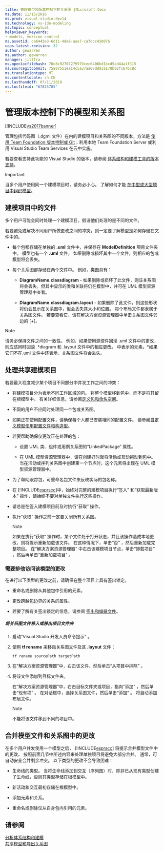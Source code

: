 ```yaml
---
title: 管理模型和版本控制下的关系图 |Microsoft Docs
ms.date: 11/15/2016
ms.prod: visual-studio-dev14
ms.technology: vs-ide-modeling
ms.topic: conceptual
helpviewer_keywords:
- models, version control
ms.assetid: ca6443e3-6d11-4da8-aae7-ca7dcc410076
caps.latest.revision: 32
author: gewarren
ms.author: gewarren
manager: jillfra
ms.openlocfilehash: 76e8c92707279979cec6406bd1bcd5ad44a1f315
ms.sourcegitcommit: 75807551ea14c5a37aa07dd93a170b02fc67bc8c
ms.translationtype: MT
ms.contentlocale: zh-CN
ms.lasthandoff: 07/11/2019
ms.locfileid: "67825785"
---
```

# <a name="manage-models-and-diagrams-under-version-control"></a>管理版本控制下的模型和关系图
[!INCLUDE[vs2017banner](../includes/vs2017banner.md)]

管理包括代码图（.dgml 文件）在内的建模项目和关系图的不同版本，方法是 [使用 Team Foundation 版本控制或 Git](https://msdn.microsoft.com/library/33267cee-fe5f-4aa3-b2cd-6d22ceace314)；利用本地 Team Foundation Server 或利用 Visual Studio Team Services 在云中实施。  
  
 若要查看支持此功能的 Visual Studio 的版本，请参阅 [体系结构和建模工具的版本支持](../modeling/what-s-new-for-design-in-visual-studio.md#VersionSupport)。  
  
> [!IMPORTANT]
> 当多个用户使用同一个建模项目时，请务必小心。 了解如何才能 [在中型或大型项目中组织模型](../modeling/structure-your-modeling-solution.md)。  
  
## <a name="ModelingProjects"></a> 建模项目中的文件  
 多个用户可能会同时处理一个建模项目，假设他们处理的是不同的文件。  
  
 若要避免或解决不同用户所做更改之间的冲突，则一定要了解模型是如何存储在文件中的。  
  
- 每个包都存储在单独的 **.uml** 文件中，并保存在 **ModelDefinition** 项目文件夹中。 模型也有一个 **.uml** 文件。 如果删除或损坏其中一个文件，则相应的包或模型将会丢失。  
  
- 每个关系图都存储在两个文件中。 例如，类图具有：  
  
  - **DiagramName.classdiagram** - 如果删除或损坏了此文件，则该关系图将会丢失，但其中显示的类和关联将仍在模型中，并可在 UML 模型资源管理器中查看。  

  - **DiagramName.classdiagram.layout** - 如果删除了此文件，则这些形状将仍会显示在关系图中，但会丢失其大小和位置。 每个布局文件都隶属于关系图文件。 若要查看它，请在解决方案资源管理器中单击关系图文件旁边的 [+]。  
  
> [!NOTE]
> 请务必保持文件之间的一致性。 例如，如果使用源控件回滚 .uml 文件中的更改，则应该同时回滚 .*diagram 和 .layout 文件中的相应更改。 中表示的元素。\*如果它们不在.uml 文件中还表示，关系图文件将会丢失。  
  
## <a name="Shared"></a> 处理共享建模项目  
 若要最大程度减少某个项目不同部分中并发工作之间的冲突：  
  
- 将建模项目分为表示不同工作区域的包。 将整个模型移到包中，而不是将其留在根模型中。 有关详细信息，请参阅[定义包和命名空间](../modeling/define-packages-and-namespaces.md)。  
  
- 不同的用户不应同时处理同一个包或关系图。  
  
- 如果正在使用配置文件，请确保每个人都已安装相同的配置文件。 请参阅[自定义模型使用配置文件和构造型](../modeling/customize-your-model-with-profiles-and-stereotypes.md)。  
  
- 若要帮助确保仅更改正在处理的包：  
  
  - 设置 UML 类、组件或用例关系图的“LinkedPackage”  属性。  

  - 在 UML 模型资源管理器中，请在创建好时就将活动或互动拖动到包中。 当在活动或序列关系图中创建第一个节点时，这个元素将出现在 UML 模型资源管理器中。  
  
- 为了帮助跟踪包，可重命名包文件来反映实际的包名称。  
  
- 在 [!INCLUDE[esprscc](../includes/esprscc-md.md)]中，始终对完整的建模项目执行“签入”  和“获取最新版本”  操作，请始终不要对单独文件执行这些操作。  
  
- 请总是在签入建模项目前及时执行“获取”  操作。  
  
- 执行“获取”  操作之前一定要关闭所有关系图。  
  
    > [!NOTE]
    > 如果在执行“获取”  操作时，某个文件处于打开状态，并且该操作造成本地更改，则将提示重新加载该文件。 在这种情况下，单击“否”  ，然后重新加载完整项目。 在“解决方案资源管理器”  中右击该建模项目节点，单击“卸载项目”  ，然后再单击“重新加载项目”  。  
  
### <a name="Exclusive"></a> 需要排他访问该模型的更改  
 在进行以下类型的更改之前，请确保在整个项目上具有签出锁定。  
  
- 重命名或删除从其他包中引用的元素。  
  
- 更改跨越包边界的关系的属性。  
  
- 若要了解有关签出锁定的信息，请参阅 [签出和编辑文件](https://msdn.microsoft.com/library/eb404d63-c448-4994-9416-3e6d50ec554a)。  
  
##### <a name="to-move-a-diagram-file-in-or-out-of-a-project-folder"></a>将关系图文件移入或移出项目文件夹  
  
1. 启动“Visual Studio 开发人员命令提示”  。  
  
2. 使用 **tf rename** 来移动关系图文件及其 **.layout** 文件：  
  
     `tf rename sourcePath targetPath`  
  
3. 在“解决方案资源管理器”中，右击该文件，然后单击“从项目中排除”  。  
  
4. 将该文件添加到目标文件夹。  
  
     在“解决方案资源管理器”中，右击目标文件夹或项目，指向“添加”  ，然后单击“现有项”  。 在对话框中，选择关系图文件，然后单击“添加”  。 将自动添加布局文件。  
  
    > [!NOTE]
    > 不能将该文件移到不同的项目中。  
  
## <a name="Merging"></a> 合并模型文件和关系图中的更改  
 在多个用户并发使用一个模型之后， [!INCLUDE[esprscc](../includes/esprscc-md.md)] 将提示合并模型文件中的更改。 按照前面几节中所述内容来处理单独项目将避免大部分合并。 通常，可自动安全合并剩余冲突。 以下类型的更改不会导致困难：  
  
- 生命线的类型。 当将生命线添加到交互（序列图）时，除非已从现有类型创建了生命线，否则其类型存储在根模型中。  
  
- 新活动和交互最初存储在根模型中。  
  
- 添加元素和关系。  
  
- 重命名或删除仅从自身包内引用的元素。  
  
## <a name="see-also"></a>请参阅  
 [分析体系结构和建模](../modeling/analyze-and-model-your-architecture.md)   
 [共享模型和导出关系图](../modeling/share-models-and-exporting-diagrams.md)
